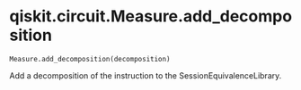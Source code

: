 # qiskit.circuit.Measure.add\_decomposition

`Measure.add_decomposition(decomposition)`

Add a decomposition of the instruction to the SessionEquivalenceLibrary.

